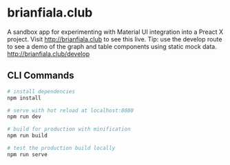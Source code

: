 # brianfiala.club

A sandbox app for experimenting with Material UI integration into a Preact X project. Visit http://brianfiala.club to see this live. Tip: use the develop route to see a demo of the graph and table components using static mock data. http://brianfiala.club/develop

## CLI Commands

```bash
# install dependencies
npm install

# serve with hot reload at localhost:8080
npm run dev

# build for production with minification
npm run build

# test the production build locally
npm run serve
```
